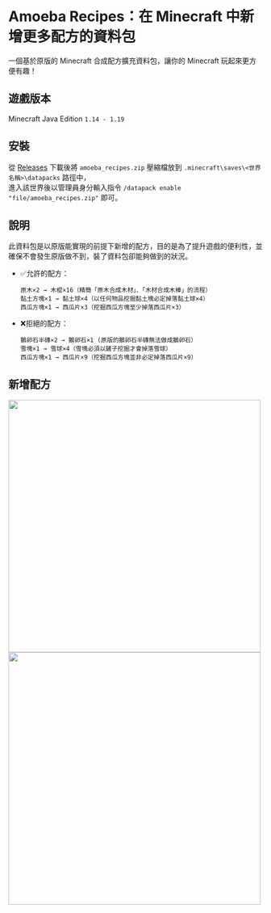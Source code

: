 # Amoeba Recipes：在 Minecraft 中新增更多配方的資料包

一個基於原版的 Minecraft 合成配方擴充資料包，讓你的 Minecraft 玩起來更方便有趣！

## 遊戲版本

Minecraft Java Edition `1.14 - 1.19`

## 安裝

從 [Releases](../../releases) 下載後將 `amoeba_recipes.zip` 壓縮檔放到 `.minecraft\saves\<世界名稱>\datapacks` 路徑中，  
進入該世界後以管理員身分輸入指令 `/datapack enable "file/amoeba_recipes.zip"` 即可。

## 說明

此資料包是以原版能實現的前提下新增的配方，目的是為了提升遊戲的便利性，並確保不會發生原版做不到，裝了資料包卻能夠做到的狀況。

- ✅允許的配方：
  ```
  原木×2 → 木棍×16（精簡「原木合成木材」、「木材合成木棒」的流程）
  黏土方塊×1 → 黏土球×4（以任何物品挖掘黏土塊必定掉落黏土球×4）
  西瓜方塊×1 → 西瓜片×3（挖掘西瓜方塊至少掉落西瓜片×3）
  ```
- ❌拒絕的配方：
  ```
  鵝卵石半磚×2 → 鵝卵石×1 (原版的鵝卵石半磚無法做成鵝卵石）
  雪塊×1 → 雪球×4（雪塊必須以鏟子挖掘才會掉落雪球）
  西瓜方塊×1 → 西瓜片×9（挖掘西瓜方塊並非必定掉落西瓜片×9）

## 新增配方

<img src="https://github.com/amoeba1125/amoeba_recipes/assets/121224522/3e143526-8d7b-49bc-9e9d-5c0d23277d1c" width="500px">
<img src="https://github.com/amoeba1125/amoeba_recipes/assets/121224522/dd979937-ae6c-4aff-a20a-da823535fedc" width="500px">
